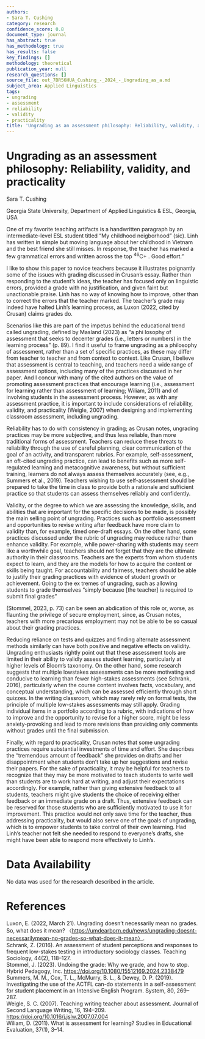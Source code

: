 ```yaml
---
authors:
- Sara T. Cushing
category: research
confidence_score: 0.8
document_type: journal
has_abstract: true
has_methodology: true
has_results: false
key_findings: []
methodology: theoretical
publication_year: null
research_questions: []
source_file: out_7BR56HUA_Cushing_-_2024_-_Ungrading_as_a.md
subject_area: Applied Linguistics
tags:
- ungrading
- assessment
- reliability
- validity
- practicality
title: 'Ungrading as an assessment philosophy: Reliability, validity, and practicality'
---
```


# Ungrading as an assessment philosophy: Reliability, validity, and practicality

Sara T. Cushing

Georgia State University, Department of Applied Linguistics & ESL, Georgia, USA

One of my favorite teaching artifacts is a handwritten paragraph by an intermediate-level ESL student titled “My childhood neigborhood” (sic). Linh has written in simple but moving language about her childhood in Vietnam and the best friend she still misses. In response, the teacher has marked a few grammatical errors and written across the top $^ { \mathrm { 4 6 } } \mathrm { C } +$ . Good effort.”

I like to show this paper to novice teachers because it illustrates poignantly some of the issues with grading discussed in Crusan’s essay. Rather than responding to the student’s ideas, the teacher has focused only on linguistic errors, provided a grade with no justification, and given faint but unactionable praise. Linh has no way of knowing how to improve, other than to correct the errors that the teacher marked. The teacher’s grade may indeed have halted Linh’s learning process, as Luxon (2022, cited by Crusan) claims grades do.

Scenarios like this are part of the impetus behind the educational trend called ungrading, defined by Masland (2023) as “a phi losophy of assessment that seeks to decenter grades (i.e., letters or numbers) in the learning process” (p. 89). I find it useful to frame ungrading as a philosophy of assessment, rather than a set of specific practices, as these may differ from teacher to teacher and from context to context. Like Crusan, I believe that assessment is central to teaching, and teachers need a wide range of assessment options, including many of the practices discussed in her paper. And I concur with many of the cited authors on the value of promoting assessment practices that encourage learning (i.e., assessment for learning rather than assessment of learning; Wiliam, 2011) and of involving students in the assessment process. However, as with any assessment practice, it is important to include considerations of reliability, validity, and practicality (Weigle, 2007) when designing and implementing classroom assessment, including ungrading.

Reliability has to do with consistency in grading; as Crusan notes, ungrading practices may be more subjective, and thus less reliable, than more traditional forms of assessment. Teachers can reduce these threats to reliability through the use of careful planning, clear communication of the goal of an activity, and transparent rubrics. For example, self-assessment, an oft-cited ungrading practice, can lead to benefits such as more self-regulated learning and metacognitive awareness, but without sufficient training, learners do not always assess themselves accurately (see, e.g., Summers et al., 2019). Teachers wishing to use self-assessment should be prepared to take the time in class to provide both a rationale and sufficient practice so that students can assess themselves reliably and confidently.

Validity, or the degree to which we are assessing the knowledge, skills, and abilities that are important for the specific decisions to be made, is possibly the main selling point of ungrading. Practices such as portfolio assessment and opportunities to revise writing after feedback have more claim to validity than, for example, timed one-draft essays. On the other hand, some practices discussed under the rubric of ungrading may reduce rather than enhance validity. For example, while power-sharing with students may seem like a worthwhile goal, teachers should not forget that they are the ultimate authority in their classrooms. Teachers are the experts from whom students expect to learn, and they are the models for how to acquire the content or skills being taught. For accountability and fairness, teachers should be able to justify their grading practices with evidence of student growth or achievement. Going to the ex tremes of ungrading, such as allowing students to grade themselves “simply because [the teacher] is required to submit final grades”

(Stommel, 2023, p. 73) can be seen an abdication of this role or, worse, as flaunting the privilege of secure employment, since, as Crusan notes, teachers with more precarious employment may not be able to be so casual about their grading practices.

Reducing reliance on tests and quizzes and finding alternate assessment methods similarly can have both positive and negative effects on validity. Ungrading enthusiasts rightly point out that these assessment tools are limited in their ability to validly assess student learning, particularly at higher levels of Bloom’s taxonomy. On the other hand, some research suggests that multiple lowstakes assessments can be more motivating and conducive to learning than fewer high-stakes assessments (see Schrank, 2016), particularly when the course content involves facts, vocabulary, and conceptual understanding, which can be assessed efficiently through short quizzes. In the writing classroom, which may rarely rely on formal tests, the principle of multiple low-stakes assessments may still apply. Grading individual items in a portfolio according to a rubric, with indications of how to improve and the opportunity to revise for a higher score, might be less anxiety-provoking and lead to more revisions than providing only comments without grades until the final submission.

Finally, with regard to practicality, Crusan notes that some ungrading practices require substantial investments of time and effort. She describes the “tremendous amount of feedback” she provides on drafts and her disappointment when students don’t take up her suggestions and revise their papers. For the sake of practicality, it may be helpful for teachers to recognize that they may be more motivated to teach students to write well than students are to work hard at writing, and adjust their expectations accordingly. For example, rather than giving extensive feedback to all students, teachers might give students the choice of receiving either feedback or an immediate grade on a draft. Thus, extensive feedback can be reserved for those students who are sufficiently motivated to use it for improvement. This practice would not only save time for the teacher, thus addressing practicality, but would also serve one of the goals of ungrading, which is to empower students to take control of their own learning. Had Linh’s teacher not felt she needed to respond to everyone’s drafts, she might have been able to respond more effectively to Linh’s.

# Data Availability

No data was used for the research described in the article.

# References

Luxon, E. (2022, March 21). Ungrading doesn’t necessarily mean no grades. So, what does it mean? 〈https://umdearborn.edu/news/ungrading-doesnt-necessarilymean-no-grades-so-what-does-it-mean〉.   
Schrank, Z. (2016). An assessment of student perceptions and responses to frequent low-stakes testing in introductory sociology classes. Teaching Sociology, 44(2), 118–127.   
Stommel, J. (2023). Undoing the grade: Why we grade, and how to stop. Hybrid Pedagogy, Inc. https://doi.org/10.1080/15512169.2024.2338479   
Summers, M. M., Cox, T. L., McMurry, B. L., & Dewey, D. P. (2019). Investigating the use of the ACTFL can-do statements in a self-assessment for student placement in an Intensive English Program. System, 80, 269–287.   
Weigle, S. C. (2007). Teaching writing teacher about assessment. Journal of Second Language Writing, 16, 194–209. https://doi.org/10.1016/j.jslw.2007.07.004   
Wiliam, D. (2011). What is assessment for learning? Studies in Educational Evaluation, 37(1), 3–14.